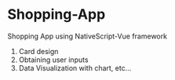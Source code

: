 # Shopping-App

Shopping App using NativeScript-Vue framework

1. Card design
1. Obtaining user inputs
1. Data Visualization with chart, etc...
